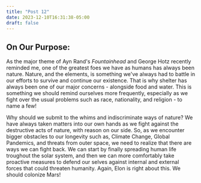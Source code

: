 ```yaml
---
title: "Post 12"
date: 2023-12-10T16:31:38-05:00
draft: false
---
```


## On Our Purpose:

As the major theme of Ayn Rand's *Fountainhead* and George Hotz recently reminded me, one of the greatest foes we have as humans has always been nature. Nature, and the elements, is something we've always had to battle in our efforts to survive and continue our existence. That is why shelter has always been one of our major concerns - alongside food and water. This is something we should remind ourselves more frequently, especially as we fight over the usual problems such as race, nationality, and religion - to name a few!

Why should we submit to the whims and indiscriminate ways of nature? We have always taken matters into our own hands as we fight against the destructive acts of nature, with reason on our side. So, as we encounter bigger obstacles to our longevity such as, Climate Change, Global Pandemics, and threats from outer space, we need to realize that there are ways we can fight back. We can start by finally spreading human life troughout the solar system, and then we can more comfortably take proactive measures to defend our selves against internal and external forces that could threaten humanity. Again, Elon is right about this. We should colonize Mars!   

